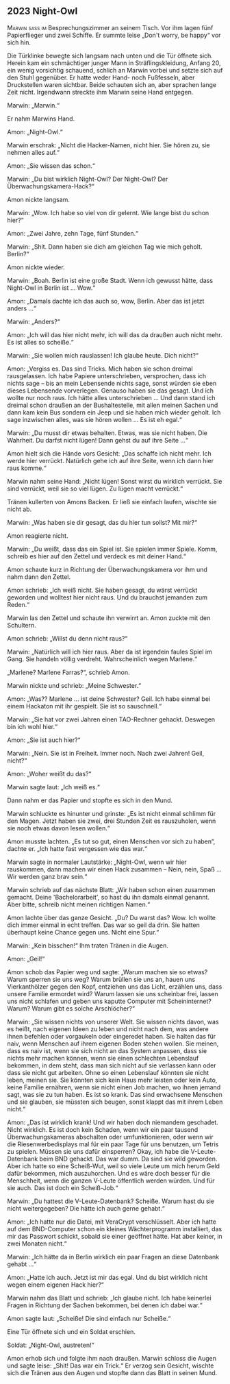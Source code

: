 ## **2023** Night-Owl

<span style="font-variant:small-caps;">Marwin saß im</span> Besprechungszimmer an seinem Tisch.
Vor ihm lagen fünf Papierflieger und zwei Schiffe.
Er summte leise „Don't worry, be happy“ vor sich hin.

Die Türklinke bewegte sich langsam nach unten und die Tür öffnete sich.
Herein kam ein schmächtiger junger Mann in Sträflingskleidung, Anfang 20, ein wenig vorsichtig schauend, schlich an Marwin vorbei und setzte sich auf den Stuhl gegenüber.
Er hatte weder Hand- noch Fußfesseln, aber Druckstellen waren sichtbar.
Beide schauten sich an, aber sprachen lange Zeit nicht.
Irgendwann streckte ihm Marwin seine Hand entgegen.

Marwin: „Marwin.“

Er nahm Marwins Hand.

Amon: „Night-Owl.“

Marwin erschrak: „Nicht die Hacker-Namen, nicht hier.
Sie hören zu, sie nehmen alles auf.“

Amon: „Sie wissen das schon.“

Marwin: „Du bist wirklich Night-Owl? Der Night-Owl? Der Überwachungskamera-Hack?“

Amon nickte langsam.

Marwin: „Wow.
Ich habe so viel von dir gelernt.
Wie lange bist du schon hier?“

Amon: „Zwei Jahre, zehn Tage, fünf Stunden.“

Marwin: „Shit.
Dann haben sie dich am gleichen Tag wie mich geholt.
Berlin?“

Amon nickte wieder.

Marwin: „Boah.
Berlin ist eine große Stadt.
Wenn ich gewusst hätte, dass Night-Owl in Berlin ist … Wow.“

Amon: „Damals dachte ich das auch so, wow, Berlin.
Aber das ist jetzt anders ...“

Marwin: „Anders?“

Amon: „Ich will das hier nicht mehr, ich will das da draußen auch nicht mehr.
Es ist alles so scheiße.“

Marwin: „Sie wollen mich rauslassen!
Ich glaube heute.
Dich nicht?“

Amon: „Vergiss es.
Das sind Tricks.
Mich haben sie schon dreimal rausgelassen.
Ich habe Papiere unterschrieben, versprochen, dass ich nichts sage – bis an mein Lebensende nichts sage, sonst würden sie eben dieses Lebensende vorverlegen.
Genauso haben sie das gesagt.
Und ich wollte nur noch raus.
Ich hätte alles unterschrieben … Und dann stand ich dreimal schon draußen an der Bushaltestelle, mit allen meinen Sachen und dann kam kein Bus sondern ein Jeep und sie haben mich wieder geholt.
Ich sage inzwischen alles, was sie hören wollen … Es ist eh egal.“

Marwin: „Du musst dir etwas behalten.
Etwas, was sie nicht haben.
Die Wahrheit.
Du darfst nicht lügen!
Dann gehst du auf ihre Seite ...“

Amon hielt sich die Hände vors Gesicht: „Das schaffe ich nicht mehr.
Ich werde hier verrückt.
Natürlich gehe ich auf ihre Seite, wenn ich dann hier raus komme.“

Marwin nahm seine Hand: „Nicht lügen!
Sonst wirst du wirklich verrückt.
Sie sind verrückt, weil sie so viel lügen.
Zu lügen macht verrückt.“

Tränen kullerten von Amons Backen.
Er ließ sie einfach laufen, wischte sie nicht ab.

Marwin: „Was haben sie dir gesagt, das du hier tun sollst?
Mit mir?“

Amon reagierte nicht.

Marwin: „Du weißt, dass das ein Spiel ist.
Sie spielen immer Spiele.
Komm, schreib es hier auf den Zettel und verdeck es mit deiner Hand.“

Amon schaute kurz in Richtung der Überwachungskamera vor ihm und nahm dann den Zettel.

Amon schrieb: „Ich weiß nicht.
Sie haben gesagt, du wärst verrückt geworden und wolltest hier nicht raus.
Und du brauchst jemanden zum Reden.“

Marwin las den Zettel und schaute ihn verwirrt an.
Amon zuckte mit den Schultern.

Amon schrieb: „Willst du denn nicht raus?“

Marwin: „Natürlich will ich hier raus.
Aber da ist irgendein faules Spiel im Gang.
Sie handeln völlig verdreht.
Wahrscheinlich wegen Marlene.“

„Marlene? Marlene Farras?“, schrieb Amon.

Marwin nickte und schrieb: „Meine Schwester.“

Amon: „Was?? Marlene ... ist deine Schwester?
Geil.
Ich habe einmal bei einem Hackaton mit ihr gespielt.
Sie ist so sauschnell.“

Marwin: „Sie hat vor zwei Jahren einen TAO-Rechner gehackt.
Deswegen bin ich wohl hier.“

Amon: „Sie ist auch hier?“

Marwin: „Nein.
Sie ist in Freiheit.
Immer noch.
Nach zwei Jahren!
Geil, nicht?“

Amon: „Woher weißt du das?“

Marwin sagte laut: „Ich weiß es.“

Dann nahm er das Papier und stopfte es sich in den Mund.

Marwin schluckte es hinunter und grinste: „Es ist nicht einmal schlimm für den Magen.
Jetzt haben sie zwei, drei Stunden Zeit es rauszuholen, wenn sie noch etwas davon lesen wollen.“

Amon musste lachten.
„Es tut so gut, einen Menschen vor sich zu haben“, dachte er.
„Ich hatte fast vergessen wie das war.“ 

Marwin sagte in normaler Lautstärke: „Night-Owl, wenn wir hier rauskommen, dann machen wir einen Hack zusammen – Nein, nein, Spaß … Wir werden ganz brav sein.“ 

Marwin schrieb auf das nächste Blatt: „Wir haben schon einen zusammen gemacht.
Deine 'Bachelorarbeit', so hast du ihn damals einmal genannt.
Aber bitte, schreib nicht meinen richtigen Namen.“

Amon lachte über das ganze Gesicht.
„Du?
Du warst das?
Wow.
Ich wollte dich immer einmal in echt treffen.
Das war so geil da drin.
Sie hatten überhaupt keine Chance gegen uns.
Nicht eine Spur.“

Marwin: „Kein bisschen!“
Ihm traten Tränen in die Augen.

Amon: „Geil!“ 

Amon schob das Papier weg und sagte: „Warum machen sie so etwas? Warum sperren sie uns weg? Warum brüllen sie uns an, hauen uns Vierkanthölzer gegen den Kopf, entziehen uns das Licht, erzählen uns, dass unsere Familie ermordet wird? Warum lassen sie uns scheinbar frei, lassen uns nicht schlafen und geben uns kaputte Computer mit Scheininternet? Warum? Warum gibt es solche Arschlöcher?“

Marwin: „Sie wissen nichts von unserer Welt.
Sie wissen nichts davon, was es heißt, nach eigenen Ideen zu leben und nicht nach dem, was andere ihnen befehlen oder vorgaukeln oder eingeredet haben.
Sie halten das für naiv, wenn Menschen auf ihrem eigenen Boden stehen wollen.
Sie meinen, dass es naiv ist, wenn sie sich nicht an das System anpassen, dass sie nichts mehr machen können, wenn sie einen schlechten Lebenslauf bekommen, in dem steht, dass man sich nicht auf sie verlassen kann oder dass sie nicht gut arbeiten.
Ohne so einen Lebenslauf könnten sie nicht leben, meinen sie.
Sie könnten sich kein Haus mehr leisten oder kein Auto, keine Familie ernähren, wenn sie nicht einen Job machen, wo ihnen jemand sagt, was sie zu tun haben.
Es ist so krank.
Das sind erwachsene Menschen und sie glauben, sie müssten sich beugen, sonst klappt das mit ihrem Leben nicht.“

Amon: „Das ist wirklich krank!
Und wir haben doch niemandem geschadet.
Nicht wirklich.
Es ist doch kein Schaden, wenn wir ein paar tausend Überwachungskameras abschalten oder umfunktionieren, oder wenn wir die Riesenwerbedisplays mal für ein paar Tage für uns benutzen, um Tetris zu spielen.
Müssen sie uns dafür einsperren?
Okay, ich habe die V-Leute-Datenbank beim BND gehackt.
Das war dumm.
Da sind sie wild geworden.
Aber ich hatte so eine Scheiß-Wut, weil so viele Leute um mich herum Geld dafür bekommen, mich auszuhorchen.
Und es wäre doch besser für die Menschheit, wenn die ganzen V-Leute öffentlich werden würden.
Und für sie auch.
Das ist doch ein Scheiß-Job.“

Marwin: „Du hattest die V-Leute-Datenbank?
Scheiße.
Warum hast du sie nicht weitergegeben?
Die hätte ich auch gerne gehabt.“

Amon: „Ich hatte nur die Datei, mit VeraCrypt verschlüsselt.
Aber ich hatte auf dem BND-Computer schon ein kleines Wächterprogramm installiert, das mir das Passwort schickt, sobald sie einer geöffnet hätte.
Hat aber keiner, in zwei Monaten nicht.“

Marwin: „Ich hätte da in Berlin wirklich ein paar Fragen an diese Datenbank gehabt ...“

Amon: „Hatte ich auch.
Jetzt ist mir das egal.
Und du bist wirklich nicht wegen einem eigenen Hack hier?“

Marwin nahm das Blatt und schrieb: „Ich glaube nicht.
Ich habe keinerlei Fragen in Richtung der Sachen bekommen, bei denen ich dabei war.“

Amon sagte laut: „Scheiße! Die sind einfach nur Scheiße.“

Eine Tür öffnete sich und ein Soldat erschien.

Soldat: „Night-Owl, austreten!“

Amon erhob sich und folgte ihm nach draußen.
Marwin schloss die Augen und sagte leise: „Shit! Das war ein Trick.“
Er verzog sein Gesicht, wischte sich die Tränen aus den Augen und stopfte dann das Blatt in seinen Mund.
